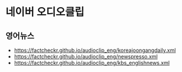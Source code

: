 # 네이버 오디오클립
## 영어뉴스
- https://factcheckr.github.io/audioclip_eng/koreajoongangdaily.xml
- https://factcheckr.github.io/audioclip_eng/newspresso.xml
- https://factcheckr.github.io/audioclip_eng/kbs_englishnews.xml
